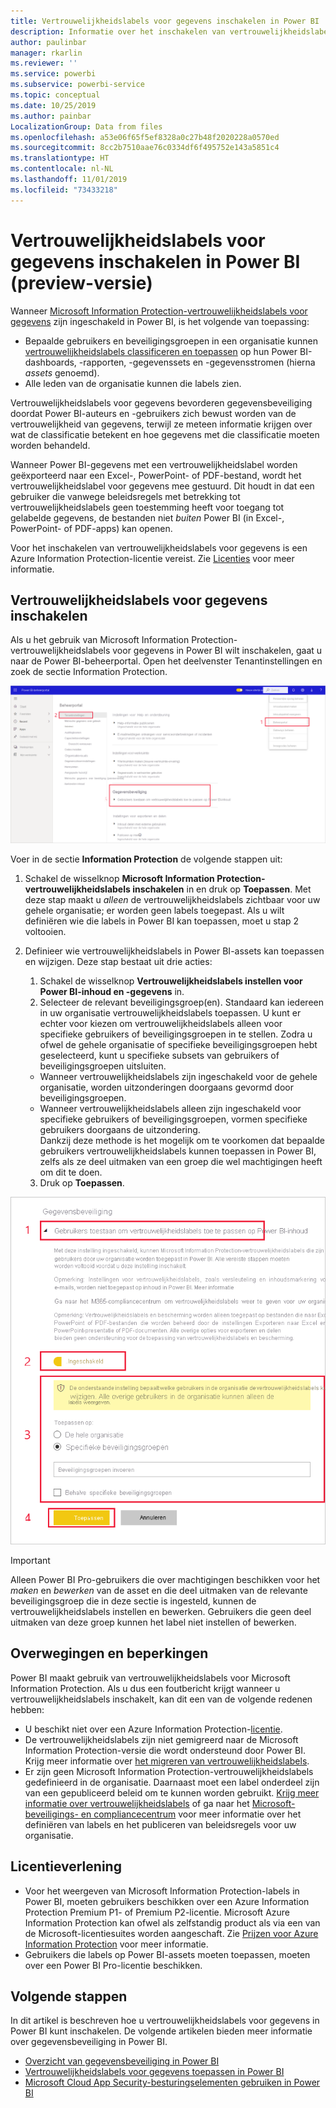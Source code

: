 ```yaml
---
title: Vertrouwelijkheidslabels voor gegevens inschakelen in Power BI
description: Informatie over het inschakelen van vertrouwelijkheidslabels voor gegevens in Power BI
author: paulinbar
manager: rkarlin
ms.reviewer: ''
ms.service: powerbi
ms.subservice: powerbi-service
ms.topic: conceptual
ms.date: 10/25/2019
ms.author: painbar
LocalizationGroup: Data from files
ms.openlocfilehash: a53e06f65f5ef8328a0c27b48f2020228a0570ed
ms.sourcegitcommit: 8cc2b7510aae76c0334df6f495752e143a5851c4
ms.translationtype: HT
ms.contentlocale: nl-NL
ms.lasthandoff: 11/01/2019
ms.locfileid: "73433218"
---
```

# <a name="enable-data-sensitivity-labels-in-power-bi-preview"></a>Vertrouwelijkheidslabels voor gegevens inschakelen in Power BI (preview-versie)

Wanneer [Microsoft Information Protection-vertrouwelijkheidslabels voor gegevens](https://docs.microsoft.com/microsoft-365/compliance/sensitivity-labels) zijn ingeschakeld in Power BI, is het volgende van toepassing:

* Bepaalde gebruikers en beveiligingsgroepen in een organisatie kunnen [vertrouwelijkheidslabels classificeren en toepassen](../designer/service-security-apply-data-sensitivity-labels.md) op hun Power BI-dashboards, -rapporten, -gegevenssets en -gegevensstromen (hierna *assets* genoemd).
* Alle leden van de organisatie kunnen die labels zien.

Vertrouwelijkheidslabels voor gegevens bevorderen gegevensbeveiliging doordat Power BI-auteurs en -gebruikers zich bewust worden van de vertrouwelijkheid van gegevens, terwijl ze meteen informatie krijgen over wat de classificatie betekent en hoe gegevens met die classificatie moeten worden behandeld.

Wanneer Power BI-gegevens met een vertrouwelijkheidslabel worden geëxporteerd naar een Excel-, PowerPoint- of PDF-bestand, wordt het vertrouwelijkheidslabel voor gegevens mee gestuurd. Dit houdt in dat een gebruiker die vanwege beleidsregels met betrekking tot vertrouwelijkheidslabels geen toestemming heeft voor toegang tot gelabelde gegevens, de bestanden niet *buiten* Power BI (in Excel-, PowerPoint- of PDF-apps) kan openen.

Voor het inschakelen van vertrouwelijkheidslabels voor gegevens is een Azure Information Protection-licentie vereist. Zie [Licenties](#licensing) voor meer informatie.

## <a name="enable-data-sensitivity-labels"></a>Vertrouwelijkheidslabels voor gegevens inschakelen

Als u het gebruik van Microsoft Information Protection-vertrouwelijkheidslabels voor gegevens in Power BI wilt inschakelen, gaat u naar de Power BI-beheerportal. Open het deelvenster Tenantinstellingen en zoek de sectie Information Protection.

![De sectie Information Protection zoeken](media/service-security-enable-data-sensitivity-labels/enable-data-sensitivity-labels-01.png)

Voer in de sectie **Information Protection** de volgende stappen uit:
1.  Schakel de wisselknop **Microsoft Information Protection-vertrouwelijkheidslabels inschakelen** in en druk op **Toepassen**. Met deze stap maakt u *alleen* de vertrouwelijkheidslabels zichtbaar voor uw gehele organisatie; er worden geen labels toegepast. Als u wilt definiëren wie die labels in Power BI kan toepassen, moet u stap 2 voltooien.
2.  Definieer wie vertrouwelijkheidslabels in Power BI-assets kan toepassen en wijzigen. Deze stap bestaat uit drie acties:
    1.  Schakel de wisselknop **Vertrouwelijkheidslabels instellen voor Power BI-inhoud en -gegevens** in.
    2.  Selecteer de relevant beveiligingsgroep(en). Standaard kan iedereen in uw organisatie vertrouwelijkheidslabels toepassen. U kunt er echter voor kiezen om vertrouwelijkheidslabels alleen voor specifieke gebruikers of beveiligingsgroepen in te stellen. Zodra u ofwel de gehele organisatie of specifieke beveiligingsgroepen hebt geselecteerd, kunt u specifieke subsets van gebruikers of beveiligingsgroepen uitsluiten.
    * Wanneer vertrouwelijkheidslabels zijn ingeschakeld voor de gehele organisatie, worden uitzonderingen doorgaans gevormd door beveiligingsgroepen.
    * Wanneer vertrouwelijkheidslabels alleen zijn ingeschakeld voor specifieke gebruikers of beveiligingsgroepen, vormen specifieke gebruikers doorgaans de uitzondering.  
    Dankzij deze methode is het mogelijk om te voorkomen dat bepaalde gebruikers vertrouwelijkheidslabels kunnen toepassen in Power BI, zelfs als ze deel uitmaken van een groep die wel machtigingen heeft om dit te doen.
    
    3. Druk op **Toepassen**.

![Vertrouwelijkheidslabels inschakelen](media/service-security-enable-data-sensitivity-labels/enable-data-sensitivity-labels-02.png)

> [!IMPORTANT]
> Alleen Power BI Pro-gebruikers die over machtigingen beschikken voor het *maken*  en *bewerken* van de asset en die deel uitmaken van de relevante beveiligingsgroep die in deze sectie is ingesteld, kunnen de vertrouwelijkheidslabels instellen en bewerken. Gebruikers die geen deel uitmaken van deze groep kunnen het label niet instellen of bewerken. 


## <a name="considerations-and-limitations"></a>Overwegingen en beperkingen

Power BI maakt gebruik van vertrouwelijkheidslabels voor Microsoft Information Protection. Als u dus een foutbericht krijgt wanneer u vertrouwelijkheidslabels inschakelt, kan dit een van de volgende redenen hebben:

* U beschikt niet over een Azure Information Protection-[licentie](#licensing).
* De vertrouwelijkheidslabels zijn niet gemigreerd naar de Microsoft Information Protection-versie die wordt ondersteund door Power BI. Krijg meer informatie over [het migreren van vertrouwelijkheidslabels](https://docs.microsoft.com/azure/information-protection/configure-policy-migrate-labels).
* Er zijn geen Microsoft Information Protection-vertrouwelijkheidslabels gedefinieerd in de organisatie. Daarnaast moet een label onderdeel zijn van een gepubliceerd beleid om te kunnen worden gebruikt. [Krijg meer informatie over vertrouwelijkheidslabels](https://docs.microsoft.com/Office365/SecurityCompliance/sensitivity-labels) of ga naar het [Microsoft-beveiligings- en compliancecentrum](https://sip.protection.office.com/sensitivity?flight=EnableMIPLabels) voor meer informatie over het definiëren van labels en het publiceren van beleidsregels voor uw organisatie.

## <a name="licensing"></a>Licentieverlening

* Voor het weergeven van Microsoft Information Protection-labels in Power BI, moeten gebruikers beschikken over een Azure Information Protection Premium P1- of Premium P2-licentie. Microsoft Azure Information Protection kan ofwel als zelfstandig product als via een van de Microsoft-licentiesuites worden aangeschaft. Zie [Prijzen voor Azure Information Protection](https://azure.microsoft.com/pricing/details/information-protection/) voor meer informatie.
* Gebruikers die labels op Power BI-assets moeten toepassen, moeten over een Power BI Pro-licentie beschikken.


## <a name="next-steps"></a>Volgende stappen

In dit artikel is beschreven hoe u vertrouwelijkheidslabels voor gegevens in Power BI kunt inschakelen. De volgende artikelen bieden meer informatie over gegevensbeveiliging in Power BI. 

* [Overzicht van gegevensbeveiliging in Power BI](service-security-data-protection-overview.md)
* [Vertrouwelijkheidslabels voor gegevens toepassen in Power BI](../designer/service-security-apply-data-sensitivity-labels.md)
* [Microsoft Cloud App Security-besturingselementen gebruiken in Power BI](service-security-using-microsoft-cloud-app-security-controls.md)